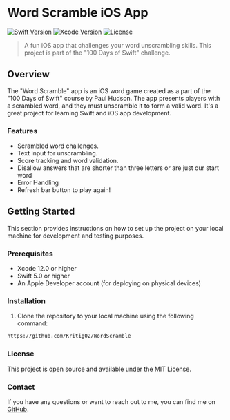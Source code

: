 # Word Scramble iOS App

[![Swift Version](https://img.shields.io/badge/Swift-5.0-orange.svg)](https://swift.org)
[![Xcode Version](https://img.shields.io/badge/Xcode-12.0+-blue.svg)](https://developer.apple.com/xcode/)
[![License](https://img.shields.io/badge/License-MIT-green.svg)](LICENSE)

> A fun iOS app that challenges your word unscrambling skills. This project is part of the "100 Days of Swift" challenge.

## Overview

The "Word Scramble" app is an iOS word game created as a part of the "100 Days of Swift" course by Paul Hudson. The app presents players with a scrambled word, and they must unscramble it to form a valid word. It's a great project for learning Swift and iOS app development.

### Features

- Scrambled word challenges.
- Text input for unscrambling.
- Score tracking and word validation.
- Disallow answers that are shorter than three letters or are just our start word
- Error Handling
- Refresh bar button to play again!

## Getting Started

This section provides instructions on how to set up the project on your local machine for development and testing purposes.

### Prerequisites

- Xcode 12.0 or higher
- Swift 5.0 or higher
- An Apple Developer account (for deploying on physical devices)

### Installation

1. Clone the repository to your local machine using the following command:

```bash
https://github.com/Kritig02/WordScramble
```

### License

This project is open source and available under the MIT License.

### Contact

If you have any questions or want to reach out to me, you can find me on [GitHub](https://github.com/Kritig02/).

